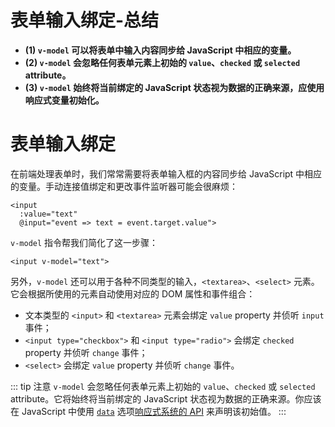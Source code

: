 # 表单输入绑定-总结

- **(1) `v-model` 可以将表单中输入内容同步给 JavaScript 中相应的变量。**
- **(2) `v-model` 会忽略任何表单元素上初始的 `value`、`checked` 或 `selected` attribute。**
- **(3) `v-model` 始终将当前绑定的 JavaScript 状态视为数据的正确来源，应使用响应式变量初始化。**

# 表单输入绑定

在前端处理表单时，我们常常需要将表单输入框的内容同步给 JavaScript 中相应的变量。手动连接值绑定和更改事件监听器可能会很麻烦：

```vue-html
<input
  :value="text"
  @input="event => text = event.target.value">
```

`v-model` 指令帮我们简化了这一步骤：

```vue-html
<input v-model="text">
```

另外，`v-model` 还可以用于各种不同类型的输入，`<textarea>`、`<select>` 元素。它会根据所使用的元素自动使用对应的 DOM 属性和事件组合：

- 文本类型的 `<input>` 和 `<textarea>` 元素会绑定 `value` property 并侦听 `input` 事件；
- `<input type="checkbox">` 和 `<input type="radio">` 会绑定 `checked` property 并侦听 `change` 事件；
- `<select>` 会绑定 `value` property 并侦听 `change` 事件。

::: tip 注意
`v-model` 会忽略任何表单元素上初始的 `value`、`checked` 或 `selected` attribute。它将始终将当前绑定的 JavaScript 状态视为数据的正确来源。你应该在 JavaScript 中使用<span class="options-api"> [`data`](/api/options-state.html#data) 选项</span><span class="composition-api">[响应式系统的 API](/api/reactivity-core.html#reactivity-api-core) </span>来声明该初始值。
:::
